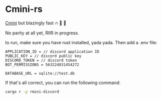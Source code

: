 # Cmini-rs

[Cmini](https://github.com/Apsu/cmini) but blazingly fast :fire: :100: :rocket:

No parity at all yet, RIIR in progress.

to run, make sure you have rust installed, yada yada. Then add a .env file:

```dotenv
APPLICATION_ID = // discord application ID
PUBLIC_KEY = // discord public key
DISCORD_TOKEN = // discord token
BOT_PERMISSIONS = 563224831454272

DATABASE_URL = sqlite://test.db
```

If that's all correct, you can run the following command:

```sh
cargo r -p rmini-discord
```
